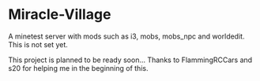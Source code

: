 # Miracle-Village
A minetest server with mods such as i3, mobs, mobs_npc and worldedit. This is not set yet.

This project is planned to be ready soon... Thanks to FlammingRCCars and s20 for helping me in the beginning of this.
